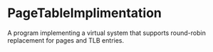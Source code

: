 # PageTableImplimentation
A program implementing a virtual system that supports round-robin replacement for pages and TLB entries. 
